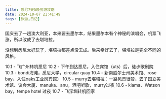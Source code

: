 ```yaml
---
title: 悉尼7天5晚穷游攻略
date: 2024-10-07 21:41:49
tags: [旅游,日记]
---
```


国庆去了一趟澳大利亚，本来要去墨尔本，结果墨尔本有个神秘的演唱会，机票飞涨，所以改成了去堪培拉。

没想到悉尼太好玩了，堪培拉都差点没去成。后来幸好去了，堪培拉是完全不同的风格。

10.1 - 飞广州转机悉尼
10.2 - 下午到达悉尼，入住宾馆（uts）后，徒步歌剧院
10.3 - bondi海滩，悉尼大学，circular quay
10.4 - 新南威尔士州美术馆、rose bay，入住oaks工业风宾馆）
10.5 - murry去堪培拉：一路风景很赞，去了国立美术馆、议会大厦、manuka、anu，酒吧听歌，murry过夜
10.6 - kiama、Watson bay，tempe hotel 过夜
10.7 - 飞深圳转机回家